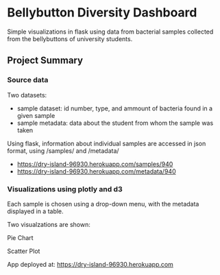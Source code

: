 # Bellybutton Diversity Dashboard

Simple visualizations in flask using data from bacterial samples collected from the bellybuttons of university students.

## Project Summary

### Source data

Two datasets:
* sample dataset: id number, type, and ammount of bacteria found in a given sample
* sample metadata: data about the student from whom the sample was taken

Using flask, information about individual samples are accessed in json format, using /samples/<sample> and /metadata/<sample>
  * https://dry-island-96930.herokuapp.com/samples/940
  * https://dry-island-96930.herokuapp.com/metadata/940

### Visualizations using plotly and d3

Each sample is chosen using a drop-down menu, with the metadata displayed in a table.

Two visualzations are shown:

Pie Chart

Scatter Plot

App deployed at:
https://dry-island-96930.herokuapp.com


